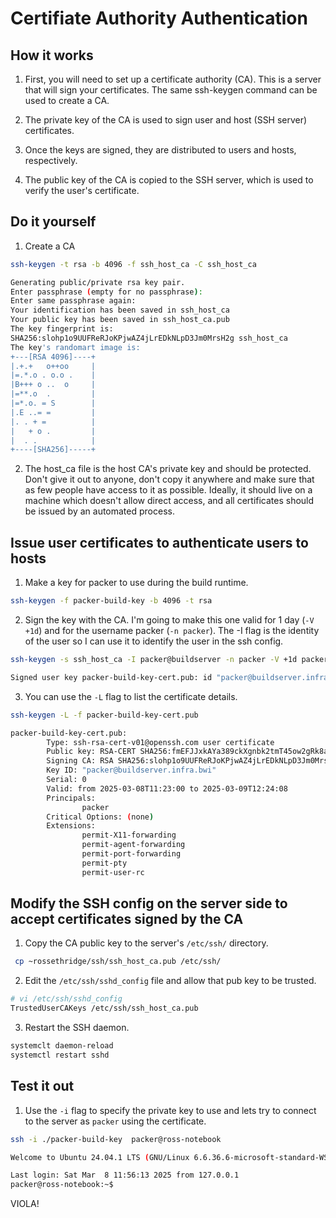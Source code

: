 # Certifiate Authority Authentication
## How it works
1. First, you will need to set up a certificate authority (CA). This is a server that will sign your certificates. The same ssh-keygen command can be used to create a CA.

2. The private key of the CA is used to sign user and host (SSH server) certificates.

3. Once the keys are signed, they are distributed to users and hosts, respectively.

4.  The public key of the CA is copied to the SSH server, which is used to verify the user's certificate.

## Do it yourself
1. Create a CA

```bash
ssh-keygen -t rsa -b 4096 -f ssh_host_ca -C ssh_host_ca

Generating public/private rsa key pair.
Enter passphrase (empty for no passphrase):
Enter same passphrase again:
Your identification has been saved in ssh_host_ca
Your public key has been saved in ssh_host_ca.pub
The key fingerprint is:
SHA256:slohp1o9UUFReRJoKPjwAZ4jLrEDkNLpD3Jm0MrsH2g ssh_host_ca
The key's randomart image is:
+---[RSA 4096]----+
|.+.+   o++oo     |
|=.*.o . o.o .    |
|B+++ o ..  o     |
|=**.o  .         |
|=*.o. = S        |
|.E ..= =         |
|. . + =          |
|   + o .         |
|  . .            |
+----[SHA256]-----+
```

2. The host_ca file is the host CA's private key and should be protected. Don't give it out to anyone, don't copy it anywhere and make sure that as few people have access to it as possible. Ideally, it should live on a machine which doesn't allow direct access, and all certificates should be issued by an automated process.

## Issue user certificates to authenticate users to hosts
1. Make a key for packer to use during the build runtime.

```bash
ssh-keygen -f packer-build-key -b 4096 -t rsa
```

2. Sign the key with the CA. I'm going to make this one valid for 1 day (```-V +1d```) and for the username packer (```-n packer```). The -I flag is the identity of the user so I can use it to identify the user in the ssh config.

```bash
ssh-keygen -s ssh_host_ca -I packer@buildserver -n packer -V +1d packer-build-key.pub

Signed user key packer-build-key-cert.pub: id "packer@buildserver.infra.bwi" serial 0 for packer valid from 2025-03-08T11:23:00 to 2025-03-09T12:24:08
```

3. You can use the ```-L``` flag to list the certificate details.

```bash
ssh-keygen -L -f packer-build-key-cert.pub

packer-build-key-cert.pub:
        Type: ssh-rsa-cert-v01@openssh.com user certificate
        Public key: RSA-CERT SHA256:fmEFJJxkAYa389ckXgnbk2tmT45ow2gRk8a3Mv69ik0
        Signing CA: RSA SHA256:slohp1o9UUFReRJoKPjwAZ4jLrEDkNLpD3Jm0MrsH2g (using rsa-sha2-512)
        Key ID: "packer@buildserver.infra.bwi"
        Serial: 0
        Valid: from 2025-03-08T11:23:00 to 2025-03-09T12:24:08
        Principals:
                packer
        Critical Options: (none)
        Extensions:
                permit-X11-forwarding
                permit-agent-forwarding
                permit-port-forwarding
                permit-pty
                permit-user-rc
```

## Modify the SSH config on the server side to accept certificates signed by the CA
1. Copy the CA public key to the server's ```/etc/ssh/``` directory.

```bash
 cp ~rossethridge/ssh/ssh_host_ca.pub /etc/ssh/
```

2. Edit the ```/etc/ssh/sshd_config``` file and allow that pub key to be trusted.

```bash
# vi /etc/ssh/sshd_config
TrustedUserCAKeys /etc/ssh/ssh_host_ca.pub
```

3. Restart the SSH daemon.
```bash
systemclt daemon-reload
systemctl restart sshd
```

## Test it out
1. Use the ```-i``` flag to specify the private key to use and lets try to connect to the server as ```packer``` using the certificate.

```bash
ssh -i ./packer-build-key  packer@ross-notebook

Welcome to Ubuntu 24.04.1 LTS (GNU/Linux 6.6.36.6-microsoft-standard-WSL2+ x86_64)

Last login: Sat Mar  8 11:56:13 2025 from 127.0.0.1
packer@ross-notebook:~$
```

VIOLA!
